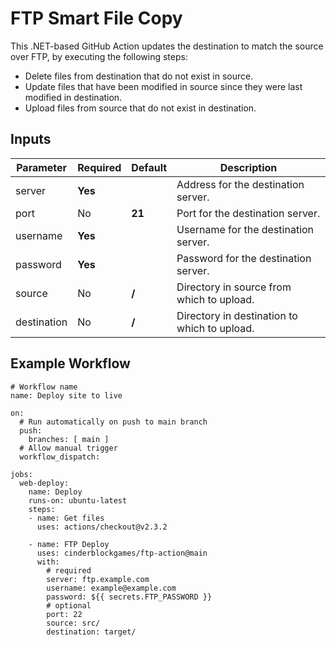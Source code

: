 # FTP Smart File Copy
This .NET-based GitHub Action updates the destination to match the source over FTP, by executing the following steps:
- Delete files from destination that do not exist in source.
- Update files that have been modified in source since they were last modified in destination.
- Upload files from source that do not exist in destination.

## Inputs
| Parameter   | Required  | Default | Description                                  |
| ----------- | --------- | ------- | -------------------------------------------- |
| server      | **Yes**   |         | Address for the destination server.          |
| port        | No        | **21**  | Port for the destination server.             |
| username    | **Yes**   |         | Username for the destination server.         |
| password    | **Yes**   |         | Password for the destination server.         |
| source      | No        | **/**   | Directory in source from which to upload.    |
| destination | No        | **/**   | Directory in destination to which to upload. |

## Example Workflow
```
# Workflow name
name: Deploy site to live
 
on:
  # Run automatically on push to main branch
  push:
    branches: [ main ]
  # Allow manual trigger
  workflow_dispatch:

jobs:
  web-deploy:
    name: Deploy
    runs-on: ubuntu-latest
    steps:
    - name: Get files
      uses: actions/checkout@v2.3.2
      
    - name: FTP Deploy
      uses: cinderblockgames/ftp-action@main
      with:
        # required
        server: ftp.example.com
        username: example@example.com
        password: ${{ secrets.FTP_PASSWORD }}
        # optional
        port: 22
        source: src/
        destination: target/
```
